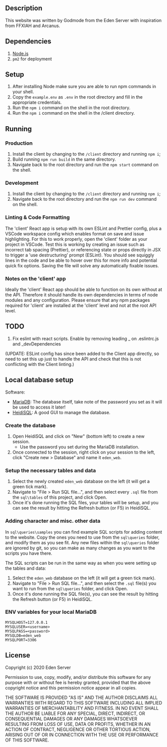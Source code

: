 ## Description

This website was written by Godmode from the Eden Server with inspiration from FFXIAH and Arcanus.

## Dependencies

1. [Node.js](https://nodejs.org/en/download/)
2. `pm2` for deployment

## Setup

1. After installing Node make sure you are able to run npm commands in your shell.
2. Copy the `example.env` as `.env` in the root directory and fill in the appropriate credentials.
3. Run the `npm i` command on the shell in the root directory.
4. Run the `npm i` command on the shell in the /client directory.

## Running

### Production

1. Install the client by changing to the `/client` directory and running `npm i`;
2. Build running `npm run build` in the same directory.
3. Navigate back to the root directory and run the `npm start` command on the shell.

### Development

1. Install the client by changing to the `/client` directory and running `npm i`;
2. Navigate back to the root directory and run the `npm run dev` command on the shell.

### Linting & Code Formatting

The 'client' React app is setup with its own ESLint and Prettier config, plus a VSCode workspace config which enables format on save and issue highlighting. For this to work properly, open the 'client' folder as your project in VSCode. Test this is working by creating an issue such as incorrect tab spacing (Prettier), or referencing state or props directly in JSX to trigger a 'use destructuring' prompt (ESLint). You should see squiggly lines in the code and be able to hover over this for more info and potential quick fix options. Saving the file will solve any automatically fixable issues.

### Notes on the 'client' app

Ideally the 'client' React app should be able to function on its own without at the API. Therefore it should handle its own dependencies in terms of node modules and any configuration. Please ensure that any npm packages required for 'client' are installed at the 'client' level and not at the root API level.

## TODO

1. Fix eslint with react scripts. Enable by removing leading \_ on .eslintrc.js and \_devDependencies

(UPDATE: ESLint config has since been added to the Client app directly, so need to set this up just to handle the API and check that this is not conflicting with the Client linting.)


## Local database setup

Software:
* [MariaDB](https://mariadb.org/): The database itself, take note of the password you set as it will be used to access it later!
* [HeidiSQL](https://www.heidisql.com/): A good GUI to manage the database.

### Create the database
1. Open HeidiSQL and click on "New" (bottom left) to create a new session.
    * Use the password you set during the MariaDB installation.
2. Once connected to the session, right click on your session to the left, click "Create new > Database" and name it `eden_web`.

### Setup the necessary tables and data
1. Select the newly created `eden_web` database on the left (it will get a green tick mark).
2. Navigate to "File > Run SQL file...", and then select every `.sql` file from the `sql\tables` of this project, and click Open.
3. Once it's done running the SQL files, your tables will be setup, and you can see the result by hitting the Refresh button (or F5) in HeidiSQL.


### Adding character and misc. other data
In `sql\queries\samples` you can find example SQL scripts for adding content to the website. Copy the ones you need to use from the `sql\queries` folder, and modify them as you see fit. 
Any new files within the `sql\queries` folder are ignored by git, so you can make as many changes as you want to the scripts you have there.

The SQL scripts can be run in the same way as when you were setting up the tables and data:
1. Select the `eden_web` database on the left (it will get a green tick mark).
1. Navigate to "File > Run SQL file...", and then select the `.sql` file(s) you want to run from the `sql\queries` folder, and click Open.
2. Once it's done running the SQL file(s), you can see the result by hitting the Refresh button (or F5) in HeidiSQL.

### ENV variables for your local MariaDB

```
MYSQLHOST=127.0.0.1
MYSQLUSER=<username>
MYSQLPASS=<password>
MYSQLDB=eden_web
MYSQLPORT=3306
```

## License
Copyright (c) 2020 Eden Server

Permission to use, copy, modify, and/or distribute this software for any purpose with or without fee is hereby granted, provided that the above copyright notice and this permission notice appear in all copies.

THE SOFTWARE IS PROVIDED "AS IS" AND THE AUTHOR DISCLAIMS ALL WARRANTIES WITH REGARD TO THIS SOFTWARE INCLUDING ALL IMPLIED WARRANTIES OF MERCHANTABILITY AND FITNESS. IN NO EVENT SHALL THE AUTHOR BE LIABLE FOR ANY SPECIAL, DIRECT, INDIRECT, OR CONSEQUENTIAL DAMAGES OR ANY DAMAGES WHATSOEVER RESULTING FROM LOSS OF USE, DATA OR PROFITS, WHETHER IN AN ACTION OF CONTRACT, NEGLIGENCE OR OTHER TORTIOUS ACTION, ARISING OUT OF OR IN CONNECTION WITH THE USE OR PERFORMANCE OF THIS SOFTWARE.

